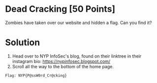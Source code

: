 # Dead Cracking [50 Points]

Zombies have taken over our website and hidden a flag. Can you find it?

# Solution

1. Head over to NYP InfoSec's blog, found on their linktree in their instagram bio: https://nypinfosec.blogspot.com/
2. Scroll all the way to the bottom of the home page.
```
Flag: NYP{P@ssW0rd_Cr@cking}
```
